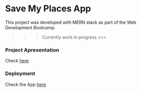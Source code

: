 # Save My Places App

This project was developed with MERN stack as part of the Web Development Bootcamp.
>>> Currently work in progress <<<


### Project Apresentation

Check [here](https://www.canva.com/design/DAFHyAVjx3Q/9FZAKo3xCSNigsopM5Lkig/view?utm_content=DAFHyAVjx3Q&utm_campaign=designshare&utm_medium=link&utm_source=publishsharelink)


### Deployment

Check the App [here](https://reacttodolistproject.netlify.app/)
